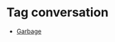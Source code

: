 <!--
title: Tag conversation
date: 2020-06-28T14:56:50.625Z
tags:
-->
# Tag conversation

 * [Garbage](96463749867.md)